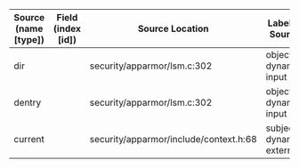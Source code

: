 | Source (name [type]) | Field (index [id]) | Source Location                        | Label at Source              |
|----------------------|--------------------|----------------------------------------|------------------------------|
| dir                  |                    | security/apparmor/lsm.c:302            | object, dynamic, input       |
| dentry               |                    | security/apparmor/lsm.c:302            | object, dynamic, input       |
| current              |                    | security/apparmor/include/context.h:68 | subject, dynamic, external   |
